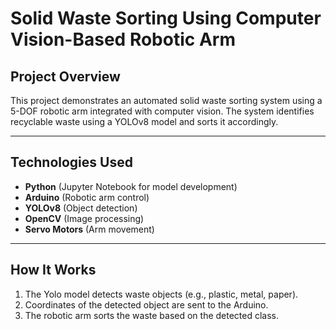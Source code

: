 # Solid Waste Sorting Using Computer Vision-Based Robotic Arm

## Project Overview
This project demonstrates an automated solid waste sorting system using a 5-DOF robotic arm integrated with computer vision. The system identifies recyclable waste using a YOLOv8 model and sorts it accordingly.

---

## Technologies Used
- **Python** (Jupyter Notebook for model development)
- **Arduino** (Robotic arm control)
- **YOLOv8** (Object detection)
- **OpenCV** (Image processing)
- **Servo Motors** (Arm movement)

---

## How It Works
1. The Yolo model detects waste objects (e.g., plastic, metal, paper).
2. Coordinates of the detected object are sent to the Arduino.
3. The robotic arm sorts the waste based on the detected class.
